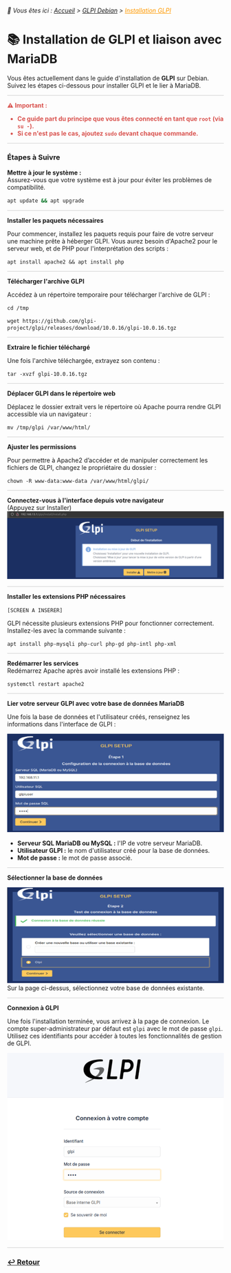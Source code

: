 <link rel="stylesheet" type="text/css" href="/assets/css/blue-theme.css">

###### 📂 Vous êtes ici : [Accueil](../../index.md) > [GLPI Debian](../glpi-debian/index.md) > <a href="" style="color: #ff9900; text-decoration: underline;">Installation GLPI</a>


# 📚 Installation de GLPI et liaison avec MariaDB

Vous êtes actuellement dans le guide d'installation de **GLPI** sur Debian. Suivez les étapes ci-dessous pour installer GLPI et le lier à MariaDB.

<hr style="border: 1px solid #ccc; height: 1px; background-color: #ccc; border: none;">

<div style="color: #d9534f; font-weight: bold; margin-bottom: 1em;">
  ⚠️ <strong>Important :</strong>
  <ul>
    <li>Ce guide part du principe que vous êtes connecté en tant que <code>root</code> (via <code>su -</code>).</li>
    <li>Si ce n'est pas le cas, ajoutez <code>sudo</code> devant chaque commande.</li>
  </ul>
</div>

<hr style="border: 1px solid #ccc; height: 1px; background-color: #ccc; border: none;">

### Étapes à Suivre

**Mettre à jour le système :**  
Assurez-vous que votre système est à jour pour éviter les problèmes de compatibilité.

```bash
apt update && apt upgrade
```

<hr style="border: 1px solid #ccc; height: 1px; background-color: #ccc; border: none;">

**Installer les paquets nécessaires**

Pour commencer, installez les paquets requis pour faire de votre serveur une machine prête à héberger GLPI. Vous aurez besoin d'Apache2 pour le serveur web, et de PHP pour l'interprétation des scripts :

```
apt install apache2 && apt install php
```

<hr style="border: 1px solid #ccc; height: 1px; background-color: #ccc; border: none;">


**Télécharger l'archive GLPI**

Accédez à un répertoire temporaire pour télécharger l'archive de GLPI :

```
cd /tmp
```
```
wget https://github.com/glpi-project/glpi/releases/download/10.0.16/glpi-10.0.16.tgz
```

<hr style="border: 1px solid #ccc; height: 1px; background-color: #ccc; border: none;">


**Extraire le fichier téléchargé**

Une fois l'archive téléchargée, extrayez son contenu :

```
tar -xvzf glpi-10.0.16.tgz
```

<hr style="border: 1px solid #ccc; height: 1px; background-color: #ccc; border: none;">


**Déplacer GLPI dans le répertoire web**

Déplacez le dossier extrait vers le répertoire où Apache pourra rendre GLPI accessible via un navigateur :

```
mv /tmp/glpi /var/www/html/
```

<hr style="border: 1px solid #ccc; height: 1px; background-color: #ccc; border: none;">


**Ajuster les permissions**

Pour permettre à Apache2 d’accéder et de manipuler correctement les fichiers de GLPI, changez le propriétaire du dossier :

```
chown -R www-data:www-data /var/www/html/glpi/
```

<hr style="border: 1px solid #ccc; height: 1px; background-color: #ccc; border: none;">

**Connectez-vous à l'interface depuis votre navigateur**  
(Appuyez sur Installer)  
![alt text](/assets/images/glpi-connexion-navigateur.png)

<hr style="border: 1px solid #ccc; height: 1px; background-color: #ccc; border: none;">

**Installer les extensions PHP nécessaires**

``[SCREEN A INSERER]``

GLPI nécessite plusieurs extensions PHP pour fonctionner correctement. Installez-les avec la commande suivante :

```
apt install php-mysqli php-curl php-gd php-intl php-xml
```

<hr style="border: 1px solid #ccc; height: 1px; background-color: #ccc; border: none;">


**Redémarrer les services**  
Redémarrez Apache après avoir installé les extensions PHP :
```
systemctl restart apache2
```

<hr style="border: 1px solid #ccc; height: 1px; background-color: #ccc; border: none;">


**Lier votre serveur GLPI avec votre base de données MariaDB**

Une fois la base de données et l'utilisateur créés, renseignez les informations dans l'interface de GLPI :

![alt text](/assets/images/glpi-setup-1b.png)
- **Serveur SQL MariaDB ou MySQL :** l'IP de votre serveur MariaDB.
- **Utilisateur GLPI :** le nom d'utilisateur créé pour la base de données.
- **Mot de passe :** le mot de passe associé.

<hr style="border: 1px solid #ccc; height: 1px; background-color: #ccc; border: none;">


**Sélectionner la base de données**

![alt text](/assets/images/glpi-setup-2.png)
Sur la page ci-dessus, sélectionnez votre base de données existante.

<hr style="border: 1px solid #ccc; height: 1px; background-color: #ccc; border: none;">



**Connexion à GLPI**

Une fois l'installation terminée, vous arrivez à la page de connexion. Le compte super-administrateur par défaut est `glpi` avec le mot de passe `glpi`. Utilisez ces identifiants pour accéder à toutes les fonctionnalités de gestion de GLPI.

![alt text](/assets/images/glpi-interface-connexion.png)

<hr style="border: 1px solid #ccc; height: 1px; background-color: #ccc; border: none;">

### **[↩️ Retour](../glpi-debian/index.md)**